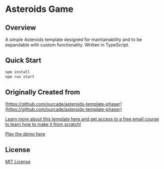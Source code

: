 # Asteroids Game

## Overview

A simple Asteroids template designed for maintainability and to be expandable with custom functionality. Written in TypeScript.

## Quick Start

```bash
npm install
npm run start
```

## Originally Created from

[https://github.com/ourcade/asteroids-template-phaser](https://github.com/ourcade/asteroids-template-phaser)

[Learn more about this template here and get access to a free email course to learn how to make it from scratch!](https://ourcade.co/templates/asteroids-template)

[Play the demo here](https://ourcade.github.io/asteroids-template-phaser/)

## License

[MIT License](https://github.com/ourcade/asteroids-template-phaser/blob/master/LICENSE)
